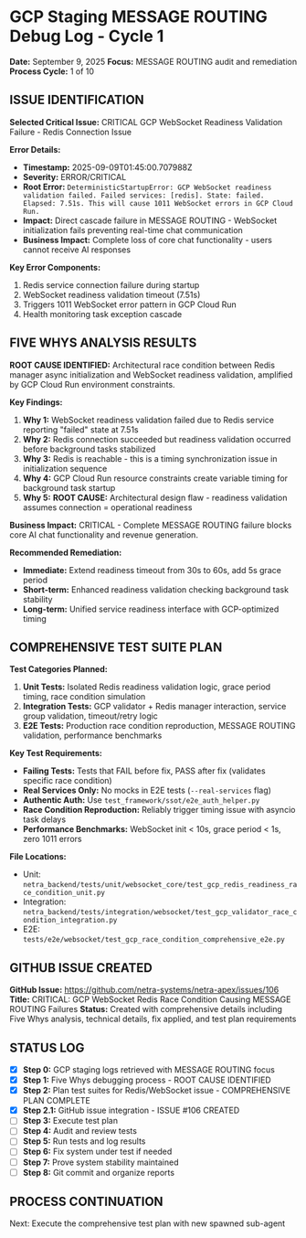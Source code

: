 # GCP Staging MESSAGE ROUTING Debug Log - Cycle 1
**Date:** September 9, 2025
**Focus:** MESSAGE ROUTING audit and remediation
**Process Cycle:** 1 of 10

## ISSUE IDENTIFICATION
**Selected Critical Issue:** CRITICAL GCP WebSocket Readiness Validation Failure - Redis Connection Issue

**Error Details:**
- **Timestamp:** 2025-09-09T01:45:00.707988Z 
- **Severity:** ERROR/CRITICAL
- **Root Error:** `DeterministicStartupError: GCP WebSocket readiness validation failed. Failed services: [redis]. State: failed. Elapsed: 7.51s. This will cause 1011 WebSocket errors in GCP Cloud Run.`
- **Impact:** Direct cascade failure in MESSAGE ROUTING - WebSocket initialization fails preventing real-time chat communication
- **Business Impact:** Complete loss of core chat functionality - users cannot receive AI responses

**Key Error Components:**
1. Redis service connection failure during startup
2. WebSocket readiness validation timeout (7.51s)
3. Triggers 1011 WebSocket error pattern in GCP Cloud Run
4. Health monitoring task exception cascade

## FIVE WHYS ANALYSIS RESULTS

**ROOT CAUSE IDENTIFIED:** Architectural race condition between Redis manager async initialization and WebSocket readiness validation, amplified by GCP Cloud Run environment constraints.

**Key Findings:**
1. **Why 1:** WebSocket readiness validation failed due to Redis service reporting "failed" state at 7.51s
2. **Why 2:** Redis connection succeeded but readiness validation occurred before background tasks stabilized  
3. **Why 3:** Redis is reachable - this is a timing synchronization issue in initialization sequence
4. **Why 4:** GCP Cloud Run resource constraints create variable timing for background task startup
5. **Why 5:** **ROOT CAUSE:** Architectural design flaw - readiness validation assumes connection = operational readiness

**Business Impact:** CRITICAL - Complete MESSAGE ROUTING failure blocks core AI chat functionality and revenue generation.

**Recommended Remediation:**
- **Immediate:** Extend readiness timeout from 30s to 60s, add 5s grace period
- **Short-term:** Enhanced readiness validation checking background task stability
- **Long-term:** Unified service readiness interface with GCP-optimized timing

## COMPREHENSIVE TEST SUITE PLAN

**Test Categories Planned:**
1. **Unit Tests:** Isolated Redis readiness validation logic, grace period timing, race condition simulation
2. **Integration Tests:** GCP validator + Redis manager interaction, service group validation, timeout/retry logic
3. **E2E Tests:** Production race condition reproduction, MESSAGE ROUTING validation, performance benchmarks

**Key Test Requirements:**
- **Failing Tests:** Tests that FAIL before fix, PASS after fix (validates specific race condition)
- **Real Services Only:** No mocks in E2E tests (`--real-services` flag)
- **Authentic Auth:** Use `test_framework/ssot/e2e_auth_helper.py`
- **Race Condition Reproduction:** Reliably trigger timing issue with asyncio task delays
- **Performance Benchmarks:** WebSocket init < 10s, grace period < 1s, zero 1011 errors

**File Locations:**
- Unit: `netra_backend/tests/unit/websocket_core/test_gcp_redis_readiness_race_condition_unit.py`
- Integration: `netra_backend/tests/integration/websocket/test_gcp_validator_race_condition_integration.py` 
- E2E: `tests/e2e/websocket/test_gcp_race_condition_comprehensive_e2e.py`

## GITHUB ISSUE CREATED

**GitHub Issue:** https://github.com/netra-systems/netra-apex/issues/106
**Title:** CRITICAL: GCP WebSocket Redis Race Condition Causing MESSAGE ROUTING Failures
**Status:** Created with comprehensive details including Five Whys analysis, technical details, fix applied, and test plan requirements

## STATUS LOG
- [x] **Step 0:** GCP staging logs retrieved with MESSAGE ROUTING focus
- [x] **Step 1:** Five Whys debugging process - ROOT CAUSE IDENTIFIED
- [x] **Step 2:** Plan test suites for Redis/WebSocket issue - COMPREHENSIVE PLAN COMPLETE
- [x] **Step 2.1:** GitHub issue integration - ISSUE #106 CREATED
- [ ] **Step 3:** Execute test plan
- [ ] **Step 4:** Audit and review tests
- [ ] **Step 5:** Run tests and log results
- [ ] **Step 6:** Fix system under test if needed
- [ ] **Step 7:** Prove system stability maintained
- [ ] **Step 8:** Git commit and organize reports

## PROCESS CONTINUATION
Next: Execute the comprehensive test plan with new spawned sub-agent